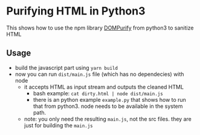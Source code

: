 # Purifying HTML in Python3

This shows how to use the npm library [DOMPurify](https://github.com/cure53/DOMPurify) from python3 to sanitize HTML


## Usage
- build the javascript part using `yarn build`
- now you can run `dist/main.js` file (which has no dependecies) with node
  - it accepts HTML as input stream and outputs the cleaned HTML
    - bash example: `cat dirty.html | node dist/main.js`
    - there is an python example `example.py` that shows how to run that from python3. node needs to be available in the system path.
  - note: you only need the resulting `main.js`, not the src files. they are just for building the `main.js`
